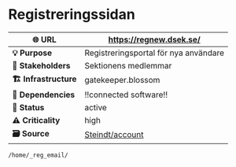 # Registreringssidan

| **🌐 URL** | <https://regnew.dsek.se/> |
|----|----|
| **💡 Purpose** | Registreringsportal för nya användare |
| **👥 Stakeholders** | Sektionens medlemmar |
| **🏗️ Infrastructure** | gatekeeper.blossom |
| **🔗 Dependencies** | !!connected software!! |
| **🚦 Status** | active |
| **⚠️ Criticality** | high |
| **🗃️ Source** | [Steindt/account](https://github.com/Steindt/account) |

```bash
/home/_reg_email/
```